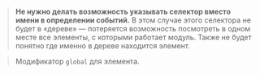 > **Не нужно делать возможность указывать селектор вместо имени в определении событий.** В этом случае этого селектора не будет в «дереве» — потеряется возможность посмотреть в одном месте все элементы, с которыми работает модуль. Также не будет понятно где именно в дереве находится элемент.

> Модификатор `global` для элемента.